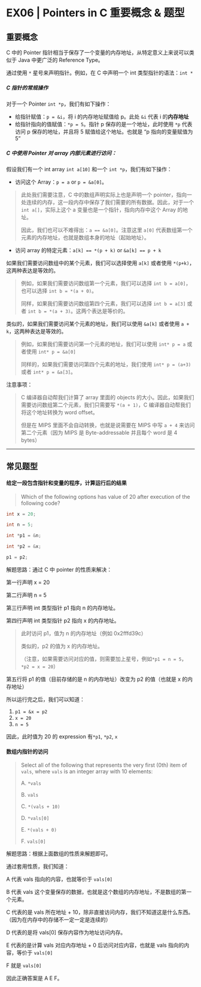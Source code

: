 # EX06 | Pointers in C 重要概念 & 题型

## 重要概念
C 中的 Pointer 指针相当于保存了一个变量的内存地址，从特定意义上来说可以类似于 Java 中更广泛的 Reference Type。

通过使用 `*` 星号来声明指针。例如，在 C 中声明一个 int 类型指针的语法：`int *`

##### C 指针的常规操作
对于一个 Pointer `int *p`，我们有如下操作：
- 给指针赋值：`p = &i`，将 i 的内存地址赋值给 p。此处 `&i` 代表 i 的**内存地址**
- 给指针指向的值赋值：`*p = 5`。指针 p 保存的是一个地址，此时使用 `*p` 代表访问 p 保存的地址，并且将 5 赋值给这个地址。也就是 “p 指向的变量赋值为 5”

##### C 中使用 Pointer 对 array 内部元素进行访问：
假设我们有一个 int array `int a[10]` 和一个 `int *p`，我们有如下操作：
- 访问这个 Array：`p = a` or `p = &a[0]`。
> 此处我们需要注意，C 中的数组声明实际上也是声明一个 pointer，指向一处连续的内存，这一段内存中保存了我们需要的所有数据。因此，对于一个 `int a[]`，实际上这个 a 变量也是一个指针，指向内存中这个 Array 的地址。  
> 
> 因此，我们也可以不难得出：`a == &a[0]`。注意这里 `a[0]` 代表数组第一个元素的内存地址，也就是数组本身的地址（起始地址）。  

- 访问 array 的特定元素：`a[k] == *(p + k)` or `&a[k] == p + k`

如果我们需要访问数组中的某个元素，我们可以选择使用 `a[k]` 或者使用 `*(p+k)`，这两种表达是等效的。
> 例如，如果我们需要访问数组第一个元素，我们可以选择 `int b = a[0]`，也可以选择 `int b = *(a + 0)`。  
> 
> 同样，如果我们需要访问数组第四个元素，我们可以选择 `int b = a[3]` 或者 `int b = *(a + 3)`。这两个表达是等价的。  

类似的，如果我们需要访问某个元素的地址，我们可以使用 `&a[k]` 或者使用 `a + k`，这两种表达是等效的。
> 例如，如果我们需要访问第一个元素的地址，我们可以使用 `int* p = a` 或者使用 `int* p = &a[0]`  
> 
> 同样的，如果我们需要访问第四个元素的地址，我们使用 `int* p = (a+3)` 或者 `int* p = &a[3]`。  

注意事项：
> C 编译器自动帮我们计算了 array 里面的 objects 的大小。因此，如果我们需要访问数组第二个元素，我们只需要写 `*(a + 1)`，C 编译器自动帮我们将这个地址转换为 word offset。  
> 
> 但是在 MIPS 里面不会自动转换，也就是说需要在 MIPS 中写 `a + 4`  来访问第二个元素（因为 MIPS 是 Byte-addressable 并且每个 word 是 4 bytes）  
- - - -
## 常见题型
#### 给定一段包含指针和变量的程序，计算运行后的结果
> Which of the following options has value of 20 after execution of the following code?   
```c
int x = 20;

int n = 5;

int *p1 = &n;

int *p2 = &x;

p1 = p2;
```
解题思路：通过 C 中 pointer 的性质来解决：

第一行声明 x = 20

第二行声明 n = 5

第三行声明 int 类型指针 p1 指向 n 的内存地址。

第四行声明 int 类型指针 p2 指向 x 的内存地址。

> 此时访问 p1，值为 n 的内存地址（例如 0x2fffd39c）  
>
> 类似的，p2 的值为 x 的内存地址。  
> 
> （注意，如果需要访问对应的值，则需要加上星号，例如`*p1 = n = 5`，`*p2 = x = 20`）  

第五行将 p1 的值（目前存储的是 n 的内存地址）改变为 p2 的值（也就是 x 的内存地址）

所以运行完之后，我们可以知道：
1. `p1 = &x = p2`
2. `x = 20`
3. `n = 5`

因此，此时值为 20 的 expression 有`*p1`, `*p2`, `x`


#### 数组内指针的访问
> Select all of the following that represents the very first (0th) item of `vals`, where `vals` is an integer array with 10 elements:   
> 
> A. `*vals`  
> 
> B. `vals`  
> 
> C. `*(vals + 10)`  
> 
> D. `*vals[0]`  
> 
> E. `*(vals + 0)`  
> 
> F. `vals[0]`  

解题思路：根据上面数组的性质来解题即可。

通过套用性质，我们知道：

A 代表 vals 指向的内容，也就等价于 `vals[0]`

B 代表 vals 这个变量保存的数据，也就是这个数组的内存地址，不是数组的第一个元素。

C 代表的是 vals 所在地址 + 10，除非直接访问内存，我们不知道这是什么东西。（因为在内存中的存储不一定一定是连续的）

D 代表的是将 vals[0] 保存内容作为地址访问内存。

E 代表的是计算 vals 对应内存地址 + 0 后访问对应内容，也就是 vals 指向的内容，等价于 `vals[0]`

F 就是 `vals[0]`

因此正确答案是 A E F。
